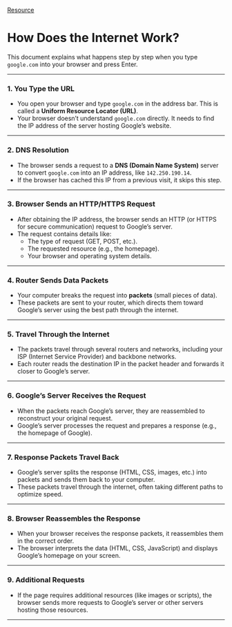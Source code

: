 [Resource](https://www.theodinproject.com/lessons/foundations-how-does-the-web-work)


# How Does the Internet Work?

This document explains what happens step by step when you type `google.com` into your browser and press Enter.

---

### 1. **You Type the URL**
   - You open your browser and type `google.com` in the address bar. This is called a **Uniform Resource Locator (URL)**.
   - Your browser doesn’t understand `google.com` directly. It needs to find the IP address of the server hosting Google’s website.

---

### 2. **DNS Resolution**
   - The browser sends a request to a **DNS (Domain Name System)** server to convert `google.com` into an IP address, like `142.250.190.14`.
   - If the browser has cached this IP from a previous visit, it skips this step.

---

### 3. **Browser Sends an HTTP/HTTPS Request**
   - After obtaining the IP address, the browser sends an HTTP (or HTTPS for secure communication) request to Google’s server.
   - The request contains details like:
     - The type of request (GET, POST, etc.).
     - The requested resource (e.g., the homepage).
     - Your browser and operating system details.

---

### 4. **Router Sends Data Packets**
   - Your computer breaks the request into **packets** (small pieces of data).
   - These packets are sent to your router, which directs them toward Google’s server using the best path through the internet.

---

### 5. **Travel Through the Internet**
   - The packets travel through several routers and networks, including your ISP (Internet Service Provider) and backbone networks.
   - Each router reads the destination IP in the packet header and forwards it closer to Google’s server.

---

### 6. **Google’s Server Receives the Request**
   - When the packets reach Google’s server, they are reassembled to reconstruct your original request.
   - Google’s server processes the request and prepares a response (e.g., the homepage of Google).

---

### 7. **Response Packets Travel Back**
   - Google’s server splits the response (HTML, CSS, images, etc.) into packets and sends them back to your computer.
   - These packets travel through the internet, often taking different paths to optimize speed.

---

### 8. **Browser Reassembles the Response**
   - When your browser receives the response packets, it reassembles them in the correct order.
   - The browser interprets the data (HTML, CSS, JavaScript) and displays Google’s homepage on your screen.

---

### 9. **Additional Requests**
   - If the page requires additional resources (like images or scripts), the browser sends more requests to Google’s server or other servers hosting those resources.

---
